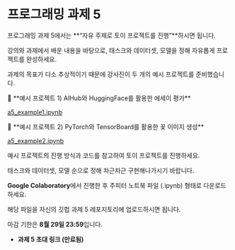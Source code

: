 # 프로그래밍 과제 5

프로그래밍 과제 5에서는 **“자유 주제로 토이 프로젝트를 진행”**하시면 됩니다.

강의와 과제에서 배운 내용을 바탕으로, 태스크와 데이터셋, 모델을 정해 자유롭게 프로젝트를 완성하세요.

과제의 목표가 다소 추상적이기 때문에 강사진이 두 개의 예시 프로젝트를 준비했습니다.

<aside>
📁 **예시 프로젝트 1) AIHub와 HuggingFace를 활용한 에세이 평가**

[a5_example1.ipynb](./a5_example1.ipynb)

</aside>

<aside>
📁 **예시 프로젝트 2) PyTorch와 TensorBoard를 활용한 꽃 이미지 생성**

[a5_example2.ipynb](./a5_example2.ipynb)

</aside>

예시 프로젝트의 진행 방식과 코드를 참고하여 토이 프로젝트를 진행하세요.

태스크와 데이터셋, 모델 순으로 정해 차근차근 구현해나가시기 바랍니다.

**Google Colaboratory**에서 진행한 후 주피터 노트북 파일 (.ipynb) 형태로 다운로드하세요.

해당 파일을 자신의 깃헙 과제 5 레포지토리에 업로드하시면 됩니다.

마감 기한은 **8월 29일 23:59**입니다.

- **과제 5 초대 링크 (만료됨)**

